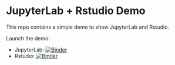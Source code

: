 # JupyterLab + Rstudio Demo

This repo contains a simple demo to show JupyterLab and Rstudio.

Launch the demo:

* JupyterLab: [![Binder](https://mybinder.org/badge_logo.svg)](https://mybinder.org/v2/gh/seb-buch/jupyterlab-rstudio-demo/main?urlpath=lab)
* Rstudio: [![Binder](https://mybinder.org/badge_logo.svg)](https://mybinder.org/v2/gh/seb-buch/jupyterlab-rstudio-demo/main?urlpath=rstudio)
